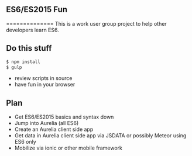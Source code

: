 ## ES6/ES2015 Fun
==============
This is a work user group project to help other developers learn ES6.

Do this stuff
-------------
```bash
$ npm install
$ gulp
```
- review scripts in source
- have fun in your browser

Plan
----
- Get ES6/ES2015 basics and syntax down
- Jump into Aurelia (all ES6)
- Create an Aurelia client side app
- Get data in Aurelia client side app via JSDATA or possibly Meteor using ES6 only
- Mobilize via ionic or other mobile framework
